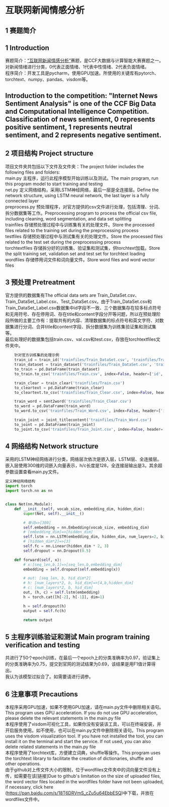 # 互联网新闻情感分析

## 1 赛题简介 
## 1 Introduction
赛题简介：[“互联网新闻情感分析”](https://www.datafountain.cn/competitions/350)赛题，是CCF大数据与计算智能大赛赛题之一。对新闻情绪进行分类，0代表正面情绪、1代表中性情绪、2代表负面情绪。<br>
程序简介：开发工具是pycharm，使用GPU加速。所使用的关键库有pytorch、torchtext、numpy、pandas、visdom等。<br>

## **Introduction to the competition:** "Internet News Sentiment Analysis" is one of the CCF Big Data and Computational Intelligence Competition. Classification of news sentiment, 0 represents positive sentiment, 1 represents neutral sentiment, and 2 represents negative sentiment.

## 2 项目结构 Project structure
项目文件夹共包括以下文件及文件夹：The project folder includes the following files and folders: <br>
main.py 主程序，运行此程序模型开始训练以及测试。The main program, run this program model to start training and testing <br>
net.py 定义网络结构，采用LSTM神经网络，最后一层是全连接层。Define the network structure, using LSTM neural network, the last layer is a fully connected layer <br>
preprocess.py 预处理程序，对官方提供的csv文件进行处理，包括清理、分词、拆分数据集等工作。Preprocessing program to process the official csv file, including cleaning, word segmentation, and data set splitting <br>
trainfiles 存储预处理过程中与训练集有关的处理文件。Store the processed files related to the training set during the preprocessing process <br>
testfiles 存储预处理过程中与测试集有关的处理文件。Store the processed files related to the test set during the preprocessing process <br>
torchtextfiles 存储拆分好的训练集、验证集和测试集，供torchtext加载。Store the split training set, validation set and test set for torchtext loading <br>
wordfiles 存储停用词文件和词向量文件。Store word files and word vector files <br>

## 3 预处理 Pretreatment
官方提供的数据集有The official data sets are Train_DataSet.csv、Train_DataSet_Label.csv、Test_DataSet.csv。由于Train_DataSet.csv和Train_DataSet_Label.csv数据集中id字段不一致、三个数据集存在较多标点符号和无用符号、存在停用词、存在title和content字段分开等问题，所以在预处理阶段所做的主要工作有：提取共有的内容、清理数据集的标点符号和英文字符、对数据集进行分词、合并title和content字段、拆分数据集为训练集验证集和测试集等。<br>
最后处理好的数据集包括train.csv、val.csv和test.csv，存放在torchtextfiles文件夹中。<br>
```python
    针对官方训练集的处理示例
    train_id = train_id('trainfiles/Train_DataSet.csv', 'trainfiles/Train_DataSet_Label.csv')
    train_dataset = train_dataset('trainfiles/Train_DataSet.csv', 'trainfiles/Train_DataSet_Label.csv', train_id)
    to_train = pd.DataFrame(train_dataset)
    to_train.to_csv('trainfiles/Train.csv', index=False, header=['id', 'title', 'content', 'label'])

    train_clear = train_clear('trainfiles/Train.csv')
    to_cleartext = pd.DataFrame(train_clear)
    to_cleartext.to_csv('trainfiles/Train_Clear.csv', index=False, header=['id', 'title', 'content', 'label'])

    train_word = sent2word('trainfiles/Train_Clear.csv')
    to_word = pd.DataFrame(train_word)
    to_word.to_csv('trainfiles/Train_Word.csv', index=False, header=['id', 'title', 'content', 'label'])

    train_joint = joint_titlecontent('trainfiles/Train_Word.csv')
    to_joint = pd.DataFrame(train_joint)
    to_joint.to_csv('trainfiles/Train_Joint.csv', index=False, header=['id', 'text', 'label'])
```

## 4 网络结构 Network structure
采用的LSTM神经网络进行分类，网络层次依次是嵌入层，LSTM层、全连接层。嵌入层使用300维的词嵌入向量表示，h/c长度是128，全连接层输出是3。其余超参数设置查看main.py文件。<br>
```python
定义神经网络结构
import torch
import torch.nn as nn


class Net(nn.Module):
    def __init__(self, vocab_size, embedding_dim, hidden_dim):
        super(Net, self).__init__()

        # 单词=>[300]
        self.embedding = nn.Embedding(vocab_size, embedding_dim)
        # [embedding_dim]=>[hidden_dim]
        self.lstm = nn.LSTM(embedding_dim, hidden_dim, num_layers=2, bidirectional=True, dropout=0.5)
        # [hidden_dim*2]=>[3]
        self.fc = nn.Linear(hidden_dim * 2, 3)
        self.dropout = nn.Dropout(0.5)

    def forward(self, x):
        # x:[seq_len,b,1]=>[seq_len,b,embedding_dim]
        embedding = self.dropout(self.embedding(x))

        # out: [seq_len, b, hid_dim*2]
        # h: [num_layers*2, b, hid_dim]=>[4,b,hidden_dim]
        # c: [num_layers*2, b, hid_dim]
        out, (h, c) = self.lstm(embedding)
        h = torch.cat([h[-2], h[-1]], dim=1)

        h = self.dropout(h)
        output = self.fc(h)

        return output
```

## 5 主程序训练验证和测试 Main program training verification and testing
共进行了50个epoch训练，在最后一个epoch上的分类准确率为0.97，验证集上的分类准确率为0.75，提交到官网的测试结果为0.69，该结果是用F1值计算得出。<br>
我认为该模型过拟合了。如需要请进行调参。<br>

## 6 注意事项 Precautions
本程序采用GPU加速，如果不使用GPU加速，请在main.py文件中删除相关语句。This program uses GPU acceleration. If you do not use GPU acceleration, please delete the relevant statements in the main.py file<br>
本程序使用了visdom可视化工具，如果你没有安装该工具，可以在终端安装，并开启服务使用。如不使用，也可以在main.py文件中删除相关语句。This program uses the visdom visualization tool. If you have not installed the tool, you can install it on the terminal and start the service. If not used, you can also delete related statements in the main.py file <br>
本程序使用了torchtext库，方便建立词典，shuffle等操作。This program uses the torchtext library to facilitate the creation of dictionaries, shuffle and other operations.<br>
由于github对上传文件大小的限制，位于wordfiles文件夹中的词向量文件没有上传，如需要在该[链接]Due to github's limitation on the size of uploaded files, the word vector files located in the wordfiles folder have not been uploaded, if necessary, click here (https://pan.baidu.com/s/18T6DRVmS_cZu5u64EbbESQ)中下载，并放在wordfiles文件中。<br>
